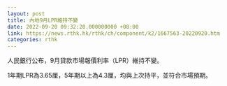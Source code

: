 ```yaml
---
layout: post
title: 內地9月LPR維持不變
date: 2022-09-20 09:32:20.000000000 +08:00
link: https://news.rthk.hk/rthk/ch/component/k2/1667563-20220920.htm
categories: rthk
---
```


人民銀行公布，9月貸款市場報價利率（LPR）維持不變。

1年期LPR為3.65厘，5年期以上為4.3厘，均與上次持平，並符合市場預期。
